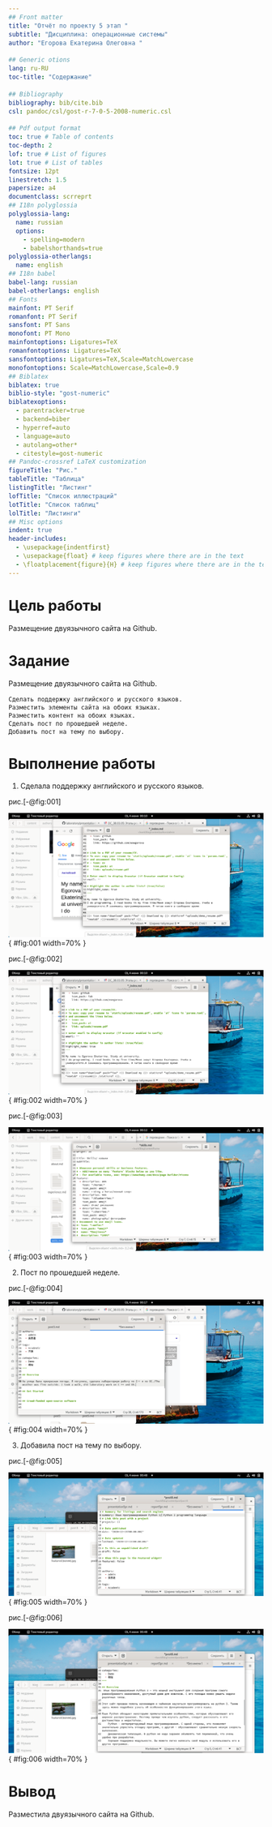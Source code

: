 ```yaml
---
## Front matter
title: "Отчёт по проекту 5 этап "
subtitle: "Дисциплина: операционные системы"
author: "Егорова Екатерина Олеговна "

## Generic otions
lang: ru-RU
toc-title: "Содержание"

## Bibliography
bibliography: bib/cite.bib
csl: pandoc/csl/gost-r-7-0-5-2008-numeric.csl

## Pdf output format
toc: true # Table of contents
toc-depth: 2
lof: true # List of figures
lot: true # List of tables
fontsize: 12pt
linestretch: 1.5
papersize: a4
documentclass: scrreprt
## I18n polyglossia
polyglossia-lang:
  name: russian
  options:
	- spelling=modern
	- babelshorthands=true
polyglossia-otherlangs:
  name: english
## I18n babel
babel-lang: russian
babel-otherlangs: english
## Fonts
mainfont: PT Serif
romanfont: PT Serif
sansfont: PT Sans
monofont: PT Mono
mainfontoptions: Ligatures=TeX
romanfontoptions: Ligatures=TeX
sansfontoptions: Ligatures=TeX,Scale=MatchLowercase
monofontoptions: Scale=MatchLowercase,Scale=0.9
## Biblatex
biblatex: true
biblio-style: "gost-numeric"
biblatexoptions:
  - parentracker=true
  - backend=biber
  - hyperref=auto
  - language=auto
  - autolang=other*
  - citestyle=gost-numeric
## Pandoc-crossref LaTeX customization
figureTitle: "Рис."
tableTitle: "Таблица"
listingTitle: "Листинг"
lofTitle: "Список иллюстраций"
lotTitle: "Список таблиц"
lolTitle: "Листинги"
## Misc options
indent: true
header-includes:
  - \usepackage{indentfirst}
  - \usepackage{float} # keep figures where there are in the text
  - \floatplacement{figure}{H} # keep figures where there are in the text
---
```


# Цель работы

  
Размещение двуязычного сайта на Github.
# Задание

Размещение двуязычного сайта на Github.

    Сделать поддержку английского и русского языков.
    Разместить элементы сайта на обоих языках.
    Разместить контент на обоих языках.
    Сделать пост по прошедшей неделе.
    Добавить пост на тему по выбору.

    
# Выполнение работы

1. Сделала  поддержку английского и русского языков.

 рис.[-@fig:001]
 
![  Разместила элементы сайта на обоих языках.   ](screen6/1.png){ #fig:001 width=70% } 

рис.[-@fig:002]

![  Разместила элементы сайта на обоих языках.   ](screen6/2.png){ #fig:002 width=70% } 

рис.[-@fig:003] 

![  Разместила элементы сайта на обоих языках.   ](screen6/3.png){ #fig:003 width=70% } 

2. Пост по прошедшей неделе. 

рис.[-@fig:004]

![      пост по  прошедшей неделе.   ](screen6/4.png){ #fig:004 width=70% } 

3.    Добавила пост на тему по выбору.

рис.[-@fig:005]

![      пост на тему.   ](screen6/5.png){ #fig:005 width=70% } 

рис.[-@fig:006]

![      пост  на тему .   ](screen6/6.png){ #fig:006 width=70% }

# Вывод

Размеcтила двуязычного сайта на Github.





